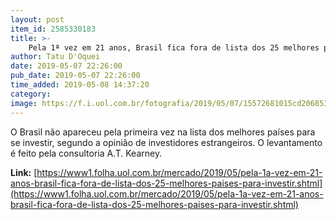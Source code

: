 ```yaml
---
layout: post
item_id: 2585330183
title: >-
    Pela 1ª vez em 21 anos, Brasil fica fora de lista dos 25 melhores países para investir
author: Tatu D'Oquei
date: 2019-05-07 22:26:00
pub_date: 2019-05-07 22:26:00
time_added: 2019-05-08 14:37:20
category: 
image: https://f.i.uol.com.br/fotografia/2019/05/07/15572681015cd2068536185_1557268101_3x2_rt.jpg
---
```


O Brasil não apareceu pela primeira vez na lista dos melhores países para se investir, segundo a opinião de investidores estrangeiros. O levantamento é feito pela consultoria A.T. Kearney.

**Link:** [https://www1.folha.uol.com.br/mercado/2019/05/pela-1a-vez-em-21-anos-brasil-fica-fora-de-lista-dos-25-melhores-paises-para-investir.shtml](https://www1.folha.uol.com.br/mercado/2019/05/pela-1a-vez-em-21-anos-brasil-fica-fora-de-lista-dos-25-melhores-paises-para-investir.shtml)

